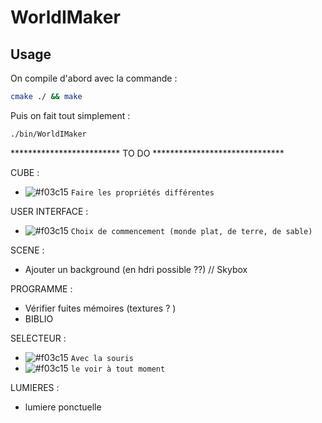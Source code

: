 # WorldIMaker

## Usage

On compile d'abord avec la commande :

```bash
cmake ./ && make
```

Puis on fait tout simplement :

```bash
./bin/WorldIMaker
```


************************* TO DO ******************************

CUBE : 
- ![#f03c15](https://placehold.it/15/f03c15/000000?text=+) `Faire les propriétés différentes`

USER INTERFACE : 
- ![#f03c15](https://placehold.it/15/f03c15/000000?text=+) `Choix de commencement (monde plat, de terre, de sable)`

SCENE : 
- Ajouter un background (en hdri possible ??) // Skybox

PROGRAMME : 
- Vérifier fuites mémoires (textures ? )
- BIBLIO

SELECTEUR :
- ![#f03c15](https://placehold.it/15/f03c15/000000?text=+) `Avec la souris`
- ![#f03c15](https://placehold.it/15/f03c15/000000?text=+) `le voir à tout moment`

LUMIERES :
- lumiere ponctuelle


